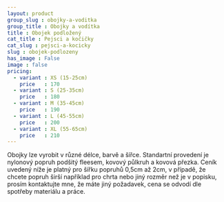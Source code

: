 ```yaml
---
layout: product
group_slug : obojky-a-voditka
group_title : Obojky a vodítka
title : Obojek podložený
cat_title : Pejsci a kočičky
cat_slug : pejsci-a-kocicky
slug : obojek-podlozeny
has_image : False
image : false
pricing:
  - variant : XS (15-25cm)
    price   : 170
  - variant : S (25-35cm)
    price   : 180
  - variant : M (35-45cm)
    price   : 190
  - variant : L (45-55cm)
    price   : 200
  - variant : XL (55-65cm)
    price   : 210
---
```


Obojky lze vyrobit v různé délce, barvě a šířce. Standartní provedení je nylonový popruh podšitý fleesem, kovový půlkruh a kovová přezka. Ceník uvedený níže je platný pro šířku popruhů 0,5cm až 2cm, v případě, že chcete popruh širší například pro chrta nebo jiný rozměr než je v popisku, prosím kontaktujte mne, že máte jiný požadavek, cena se odvodí dle spotřeby materiálu a práce.

